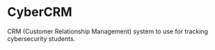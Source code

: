 # CyberCRM
CRM (Customer Relationship Management) system to use for tracking cybersecurity students.
